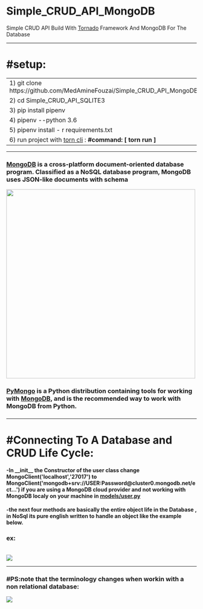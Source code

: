 # Simple_CRUD_API_MongoDB
<p>Simple CRUD API  Build With  <a href="https://www.tornadoweb.org/en/stable/">Tornado</a>  Framework And  MongoDB   For The Database</p>
<hr>
<h1>#setup:</h1>
<table>
<tr>
<td> 1)  git clone https://github.com/MedAmineFouzai/Simple_CRUD_API_MongoDB </td>
</tr>
<tr>
<td> 2) cd Simple_CRUD_API_SQLITE3</td>
</tr>
<tr>
<td> 3) pip install pipenv</td>
</tr>
</tr>
<td> 4) pipenv --python 3.6</td>
</tr>
<tr>
<td> 5) pipenv install - r requirements.txt</td>
</tr>
<tr>
  <td>
    6) run project with <a href="https://pypi.org/project/torn/">torn cli</a> : <b>#command: [ torn run ] </b>  </td>
 </tr>
</table>
<hr>
<h3><a href="https://www.mongodb.com/" >MongoDB</a> is a cross-platform document-oriented database program. Classified as a NoSQL database program, MongoDB uses JSON-like documents with schema</h3>
<img src="https://github.com/MedAmineFouzai/Simple_CRUD_API_MongoDB/blob/master/Captures/img.jpg" width="500">
<h3><a href="https://pymongo.readthedocs.io/en/stable/">PyMongo</a> is a Python distribution containing tools for working with <a href="https://www.mongodb.com/" >MongoDB</a>, and is the recommended way to work with MongoDB from Python.<h3>
<hr>

<h1>#Connecting To A Database and CRUD Life Cycle:</h1> 
<h4>-In __init__ the Constructor  of the user class change MongoClient('localhost','27017') to MongoClient('mongodb+srv://USER:Password@cluster0.mongodb.net/ect...') if you are using a MongoDB cloud provider and not working with MongoDB localy on your machine in  <a href="https://github.com/MedAmineFouzai/Simple_CRUD_API_MongoDB/blob/master/models/user.py" > models/user.py </a>
 </h4> 

 <h4>-the next four methods are basically the entire object life in the Database , in NoSql its pure english written to handle an object like the example below. <h4>
<h3>ex:</h3>
<br>
<img src="https://github.com/MedAmineFouzai/Simple_CRUD_API_MongoDB/blob/master/Captures/Capture.PNG">
  <br>
<hr>
  <h3>#PS:note that the terminology changes when workin with a non relational database:</h3>
<img src="https://github.com/MedAmineFouzai/Simple_CRUD_API_MongoDB/blob/master/Captures/img2.png">
